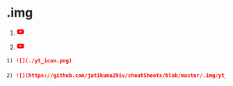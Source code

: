 # .img

1) ![](./yt_icon.png)

2) ![](https://github.com/jatikuma29iv/cheatSheets/blob/master/.img/yt_icon.png)

```md
1) ![](./yt_icon.png)

2) ![](https://github.com/jatikuma29iv/cheatSheets/blob/master/.img/yt_icon.png)
```
